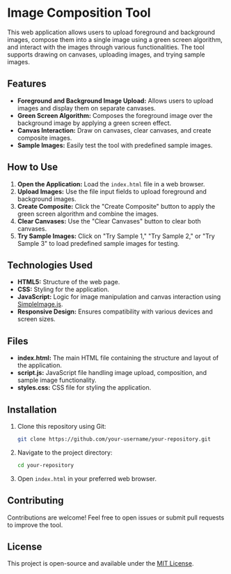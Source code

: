 # Image Composition Tool

This web application allows users to upload foreground and background images, compose them into a single image using a green screen algorithm, and interact with the images through various functionalities. The tool supports drawing on canvases, uploading images, and trying sample images.

## Features

- **Foreground and Background Image Upload:** Allows users to upload images and display them on separate canvases.
- **Green Screen Algorithm:** Composes the foreground image over the background image by applying a green screen effect.
- **Canvas Interaction:** Draw on canvases, clear canvases, and create composite images.
- **Sample Images:** Easily test the tool with predefined sample images.

## How to Use

1. **Open the Application:** Load the `index.html` file in a web browser.
2. **Upload Images:** Use the file input fields to upload foreground and background images.
3. **Create Composite:** Click the "Create Composite" button to apply the green screen algorithm and combine the images.
4. **Clear Canvases:** Use the "Clear Canvases" button to clear both canvases.
5. **Try Sample Images:** Click on "Try Sample 1," "Try Sample 2," or "Try Sample 3" to load predefined sample images for testing.

## Technologies Used

- **HTML5:** Structure of the web page.
- **CSS:** Styling for the application.
- **JavaScript:** Logic for image manipulation and canvas interaction using [SimpleImage.js](https://www.dukelearntoprogram.com//course1/common/js/image/SimpleImage.js).
- **Responsive Design:** Ensures compatibility with various devices and screen sizes.

## Files

- **index.html:** The main HTML file containing the structure and layout of the application.
- **script.js:** JavaScript file handling image upload, composition, and sample image functionality.
- **styles.css:** CSS file for styling the application.

## Installation

1. Clone this repository using Git:
    ```bash
    git clone https://github.com/your-username/your-repository.git
    ```
2. Navigate to the project directory:
    ```bash
    cd your-repository
    ```
3. Open `index.html` in your preferred web browser.

## Contributing

Contributions are welcome! Feel free to open issues or submit pull requests to improve the tool.

## License

This project is open-source and available under the [MIT License](LICENSE).
